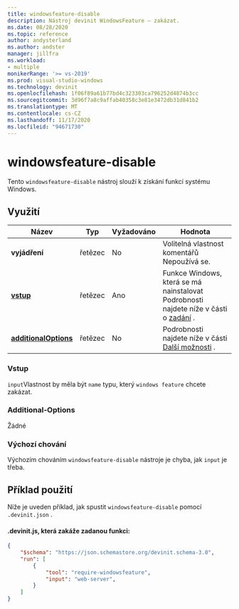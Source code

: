 ```yaml
---
title: windowsfeature-disable
description: Nástroj devinit WindowsFeature – zakázat.
ms.date: 08/28/2020
ms.topic: reference
author: andysterland
ms.author: andster
manager: jillfra
ms.workload:
- multiple
monikerRange: '>= vs-2019'
ms.prod: visual-studio-windows
ms.technology: devinit
ms.openlocfilehash: 1f06f89a61b77bd4c323303ca796252d4874b3cc
ms.sourcegitcommit: 3d96f7a8c9affab40358c3e81e3472db31d841b2
ms.translationtype: MT
ms.contentlocale: cs-CZ
ms.lasthandoff: 11/17/2020
ms.locfileid: "94671730"
---
```

# <a name="windowsfeature-disable"></a>windowsfeature-disable

Tento `windowsfeature-disable` nástroj slouží k získání funkcí systému Windows.

## <a name="usage"></a>Využití

| Název                                             | Typ   | Vyžadováno | Hodnota                                                                  |
|--------------------------------------------------|--------|----------|------------------------------------------------------------------------|
| **vyjádření**                                     | řetězec | No       | Volitelná vlastnost komentářů Nepoužívá se.                                  |
| [**vstup**](#input)                              | řetězec | Ano      | Funkce Windows, která se má nainstalovat Podrobnosti najdete níže v části o [zadání](#input) . |
| [**additionalOptions**](#additional-options)     | řetězec | No       | Podrobnosti najdete níže v části [Další možnosti](#additional-options) .       |

### <a name="input"></a>Vstup

`input`Vlastnost by měla být `name` typu, který `windows feature` chcete zakázat.

### <a name="additional-options"></a>Additional-Options

Žádné

### <a name="default-behavior"></a>Výchozí chování

Výchozím chováním `windowsfeature-disable` nástroje je chyba, jak `input` je třeba.

## <a name="example-usage"></a>Příklad použití
Níže je uveden příklad, jak spustit `windowsfeature-disable` pomocí `.devinit.json` . 

#### <a name="devinitjson-that-will-disable-a-specified-feature"></a>.devinit.js, která zakáže zadanou funkci:
```json
{
    "$schema": "https://json.schemastore.org/devinit.schema-3.0",
    "run": [
        {
            "tool": "require-windowsfeature",
            "input": "web-server",
        }
    ]
}
```
